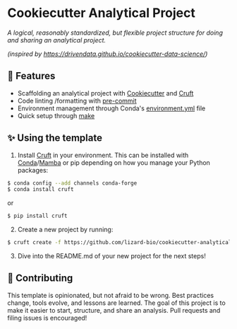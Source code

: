 # Cookiecutter Analytical Project

_A logical, reasonably standardized, but flexible project structure for doing and sharing an analytical project._

_(inspired by https://drivendata.github.io/cookiecutter-data-science/)_

## :muscle: Features
- Scaffolding an analytical project with [Cookiecutter](https://github.com/cookiecutter/cookiecutter) and [Cruft](https://cruft.github.io/cruft/)
- Code linting /formatting with [pre-commit](https://pre-commit.com/)
- Environment management through Conda's [environment.yml](https://docs.conda.io/projects/conda/en/latest/user-guide/tasks/manage-environments.html) file
- Quick setup through [make](https://www.gnu.org/software/make/manual/make.html)

## :sparkles: Using the template

1. Install [Cruft](https://cruft.github.io/cruft/) in your environment.
This can be installed with [Conda](https://github.com/conda/conda-docs/blob/master/docs/source/miniconda.rst)/[Mamba](https://github.com/mamba-org/mamba) or pip depending on how you manage your Python packages:

``` bash
$ conda config --add channels conda-forge
$ conda install cruft
```
or

``` bash
$ pip install cruft
```

2. Create a new project by running:
``` bash
$ cruft create -f https://github.com/lizard-bio/cookiecutter-analytical-project
```

3. Dive into the README.md of your new project for the next steps!

## :raised_hands: Contributing

This template is opinionated, but not afraid to be wrong. Best practices change, tools evolve, and lessons are learned. The goal of this project is to make it easier to start, structure, and share an analysis. Pull requests and filing issues is encouraged!